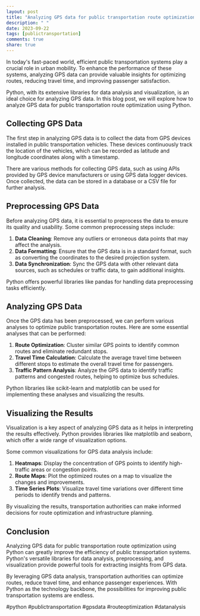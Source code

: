 ```yaml
---
layout: post
title: "Analyzing GPS data for public transportation route optimization in Python"
description: " "
date: 2023-09-22
tags: [publictransportation]
comments: true
share: true
---
```


In today's fast-paced world, efficient public transportation systems play a crucial role in urban mobility. To enhance the performance of these systems, analyzing GPS data can provide valuable insights for optimizing routes, reducing travel time, and improving passenger satisfaction.

Python, with its extensive libraries for data analysis and visualization, is an ideal choice for analyzing GPS data. In this blog post, we will explore how to analyze GPS data for public transportation route optimization using Python.

## Collecting GPS Data

The first step in analyzing GPS data is to collect the data from GPS devices installed in public transportation vehicles. These devices continuously track the location of the vehicles, which can be recorded as latitude and longitude coordinates along with a timestamp.

There are various methods for collecting GPS data, such as using APIs provided by GPS device manufacturers or using GPS data logger devices. Once collected, the data can be stored in a database or a CSV file for further analysis.

## Preprocessing GPS Data

Before analyzing GPS data, it is essential to preprocess the data to ensure its quality and usability. Some common preprocessing steps include:

1. **Data Cleaning**: Remove any outliers or erroneous data points that may affect the analysis.
2. **Data Formatting**: Ensure that the GPS data is in a standard format, such as converting the coordinates to the desired projection system.
3. **Data Synchronization**: Sync the GPS data with other relevant data sources, such as schedules or traffic data, to gain additional insights.

Python offers powerful libraries like pandas for handling data preprocessing tasks efficiently.

## Analyzing GPS Data

Once the GPS data has been preprocessed, we can perform various analyses to optimize public transportation routes. Here are some essential analyses that can be performed:

1. **Route Optimization**: Cluster similar GPS points to identify common routes and eliminate redundant stops.
2. **Travel Time Calculation**: Calculate the average travel time between different stops to estimate the overall travel time for passengers.
3. **Traffic Pattern Analysis**: Analyze the GPS data to identify traffic patterns and congested routes, helping to optimize bus schedules.

Python libraries like scikit-learn and matplotlib can be used for implementing these analyses and visualizing the results.

## Visualizing the Results

Visualization is a key aspect of analyzing GPS data as it helps in interpreting the results effectively. Python provides libraries like matplotlib and seaborn, which offer a wide range of visualization options.

Some common visualizations for GPS data analysis include:

1. **Heatmaps**: Display the concentration of GPS points to identify high-traffic areas or congestion points.
2. **Route Maps**: Plot the optimized routes on a map to visualize the changes and improvements.
3. **Time Series Plots**: Visualize travel time variations over different time periods to identify trends and patterns.

By visualizing the results, transportation authorities can make informed decisions for route optimization and infrastructure planning.

## Conclusion

Analyzing GPS data for public transportation route optimization using Python can greatly improve the efficiency of public transportation systems. Python's versatile libraries for data analysis, preprocessing, and visualization provide powerful tools for extracting insights from GPS data.

By leveraging GPS data analysis, transportation authorities can optimize routes, reduce travel time, and enhance passenger experiences. With Python as the technology backbone, the possibilities for improving public transportation systems are endless.

#python #publictransportation #gpsdata #routeoptimization #datanalysis